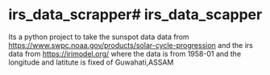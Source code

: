 # irs_data_scrapper# irs_data_scapper

Its a python project to take the sunspot data  data from https://www.swpc.noaa.gov/products/solar-cycle-progression and the irs data from https://irimodel.org/ where the data is from 1958-01 and the longitude and latitute is fixed of Guwahati,ASSAM

